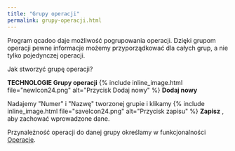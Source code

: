 ```yaml
---
title: "Grupy operacji"
permalink: grupy-operacji.html 
---
```

Program qcadoo daje możliwość pogrupowania operacji. Dzięki grupom operacji pewne informacje możemy przyporządkować dla całych grup, a nie tylko pojedynczej operacji.

Jak stworzyć grupę operacji?

**TECHNOLOGIE Grupy operacji** {% include inline_image.html file="newIcon24.png" alt="Przycisk Dodaj nowy" %} **Dodaj nowy**

  

Nadajemy "Numer" i "Nazwę" tworzonej grupie i klikamy {% include inline_image.html file="saveIcon24.png" alt="Przycisk zapisu" %} **Zapisz** , aby zachować wprowadzone dane.

  

Przynależność operacji do danej grupy określamy w funkcjonalności [Operacje](/operacje).

  

